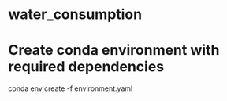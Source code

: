 # water_consumption

# Create conda environment with required dependencies
conda env create -f environment.yaml
